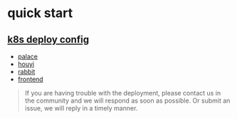 # quick start

## [k8s deploy config](../../../deploy/k8s/moon)

* [palace](../../deploy/k8s/moon/palace/configmap.yaml)
* [houyi](../../deploy/k8s/moon/houyi/configmap.yaml)
* [rabbit](../../deploy/k8s/moon/rabbit/configmap.yaml)
* [frontend](../../deploy/k8s/moon/moon-frontend/ingress.yaml)

> If you are having trouble with the deployment, please contact us in the community and we will respond as soon as possible. Or submit an issue, we will reply in a timely manner.